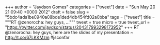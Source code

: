 
+++
author = "Jaydson Gomes"
categories = ["tweet"]
date = "Sun May 20 21:09:40 +0000 2012"
draft = false
slug = "5bdc4ada1be0940a08bde1ded4db454fd02a0bba"
tags = ["tweet"]
title = """RT @zenorocha: hey guys, ..."""
tweet = true
micro = true
tweet_url = "https://twitter.com/jaydson/status/204317993298173952"
+++
RT @zenorocha: hey guys, here are the slides of my presentation ~ http://t.co/67LKKMzm #jsconfar
